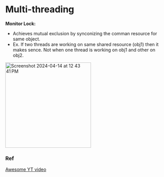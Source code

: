 
# Multi-threading

**Monitor Lock:** 
- Achieves mutual exclusion by synconizing the comman resource for same object.
- Ex. If two threads are working on same shared resource (obj1) then it makes sence. Not when one thread is working on obj1 and other on obj2.


<img width="267" alt="Screenshot 2024-04-14 at 12 43 41 PM" src="https://github.com/nisarg0/Multi-threading/assets/60577767/7fa74f83-7551-4554-a4c3-f6ca81ff56d2">




### Ref

[Awesome YT video](https://www.youtube.com/watch?v=AYiE7_loIsE&list=PL6W8uoQQ2c63f469AyV78np0rbxRFppkx&index=31)



